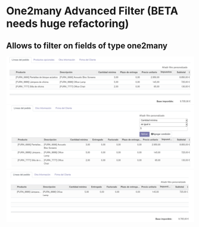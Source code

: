 # One2many Advanced Filter (BETA needs huge refactoring)
## Allows to filter on fields of type one2many

![image01](static/description/canvas.png)
![image02](static/description/canvas2.png)
![image03](static/description/canvas3.png)
